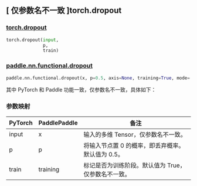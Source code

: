 ## [ 仅参数名不一致 ]torch.dropout

### [torch.dropout](https://pytorch.org/docs/stable/jit_builtin_functions.html#supported-pytorch-functions)

```python
torch.dropout(input,
              p,
              train)
```

### [paddle.nn.functional.dropout](https://www.paddlepaddle.org.cn/documentation/docs/zh/develop/api/paddle/nn/functional/dropout_cn.html#dropout)

```python
paddle.nn.functional.dropout(x, p=0.5, axis=None, training=True, mode='upscale_in_train', name=None)
```

其中 PyTorch 和 Paddle 功能一致，仅参数名不一致，具体如下：

### 参数映射

| PyTorch | PaddlePaddle | 备注 |
| ------- | ------------ | -- |
| input   | x            | 输入的多维 Tensor，仅参数名不一致。 |
| p       | p            | 将输入节点置 0 的概率，即丢弃概率。默认值为 0.5。 |
| train   | training     | 标记是否为训练阶段。默认值为 True，仅参数名不一致。 |
